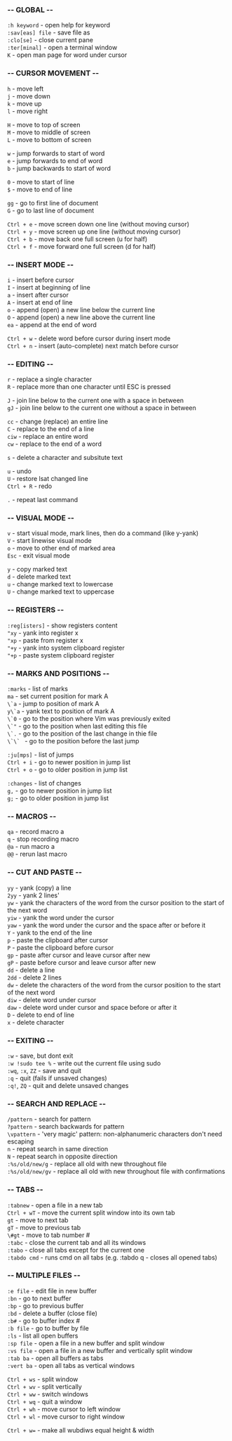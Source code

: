 ### -- GLOBAL --
`:h keyword` - open help for keyword      						<br>
`:sav[eas] file` - save file as           						<br>
`:clo[se]` - close current pane           						<br>
`:ter[minal]` - open a terminal window    						<br>
`K` - open man page for word under cursor 						<br>


### -- CURSOR MOVEMENT --
`h` - move left                           						<br>
`j` - move down                           						<br>
`k` - move up                             						<br>
`l` - move right                          						<br>

`H` - move to top of screen               						<br>
`M` - move to middle of screen            						<br>
`L` - move to bottom of screen            						<br>

`w` - jump forwards to start of word      						<br>
`e` - jump forwards to end of word        						<br>
`b` - jump backwards to start of word     						<br>

`0` - move to start of line               						<br>
`$` - move to end of line                 						<br>

`gg` - go to first line of document       						<br>
`G` -  go to last line of document        						<br>

`Ctrl + e` - move screen down one line (without moving cursor)  				<br>
`Ctrl + y` - move screen up one line (without moving cursor)    				<br>
`Ctrl + b` - move back one full screen (u for half)             				<br>
`Ctrl + f` - move forward one full screen (d for half)          				<br>


### -- INSERT MODE --
`i` - insert before cursor                						<br>
`I` - insert at beginning of line         						<br>
`a` - insert after cursor                 						<br>
`A` - insert at end of line               						<br>
`o` - append (open) a new line below the current line           				<br>
`O` - append (open) a new line above the current line           				<br>
`ea` - append at the end of word          						<br>

`Ctrl + w` - delete word before cursor during insert mode       				<br>
`Ctrl + n` - insert (auto-complete) next match before cursor    				<br>


### -- EDITING --
`r` - replace a single character                                      			<br>
`R` - replace more than one character until ESC is pressed            			<br>

`J` - join line below to the current one with a space in between      			<br>
`gJ` - join line below to the current one without a space in between  			<br>

`cc` - change (replace) an entire line    						<br>
`C` - replace to the end of a line        						<br>
`ciw` - replace an entire word            						<br>
`cw` - replace to the end of a word       						<br>

`s` - delete a character and subsitute text 						<br>

`u` - undo                                						<br>
`U` - restore lsat changed line           						<br>
`Ctrl + R` - redo                         						<br>

`.` - repeat last command                 						<br>


### -- VISUAL MODE --
`v` - start visual mode, mark lines, then do a command (like y-yank)  			<br>
`V` - start linewise visual mode                                      			<br>
`o` - move to other end of marked area                                			<br>
`Esc` - exit visual mode                                              			<br>

`y` - copy marked text                    						<br>
`d` - delete marked text                  						<br>
`u` - change marked text to lowercase     						<br>
`U` - change marked text to uppercase     						<br>


### -- REGISTERS --
`:reg[isters]` - show registers content   						<br>
`"xy` - yank into register x              						<br>
`"xp` - paste from register x             						<br>
`"+y` - yank into system clipboard register 						<br>
`"+p` - paste system clipboard register   						<br>


### -- MARKS AND POSITIONS --
`:marks` - list of marks                  						<br>
`ma` - set current position for mark A    						<br>
```\`a``` - jump to position of mark A        						<br>
```y\`a``` - yank text to position of mark A  						<br>
```\`0``` - go to the position where Vim was previously exited  				<br>
```\`"``` - go to the position when last editing this file      				<br>
```\`.``` - go to the position of the last change in thie file  				<br>
```\`\` ``` - go to the position before the last jump            				<br>

`:ju[mps]` - list of jumps                                  				<br>
`Ctrl + i` - go to newer position in jump list              				<br>
`Ctrl + o` - go to older position in jump list              				<br>

`:changes` - list of changes                                				<br>
`g,` - go to newer position in jump list                    				<br>
`g;` - go to older position in jump list                    				<br>


### -- MACROS --
`qa` - record macro a           								<br>
`q` - stop recording macro      								<br>
`@a` - run macro a              								<br>
`@@` - rerun last macro         								<br>


### -- CUT AND PASTE --
`yy` - yank (copy) a line     								<br>
`2yy` - yank 2 lines'         								<br>
`yw` - yank the characters of the word from the cursor position to the start of the next word <br>
`yiw` - yank the word under the cursor      						<br>
`yaw` - yank the word under the cursor and the space after or before it   		<br>
`Y` - yank to the end of the line           						<br>
`p` - paste the clipboard after cursor      						<br>
`P` - paste the clipboard before cursor     						<br>
`gp` - paste after cursor and leave cursor after new    					<br>
`gP` - paste before cursor and leave cursor after new   					<br>
`dd` - delete a line      								<br>
`2dd` - delete 2 lines    								<br>
`dw` - delete the characters of the word from the cursor position to the start of the next word  <br>
`diw` - delete word under cursor    							<br>
`daw` - delete word under cursor and space before or after it   				<br>
`D` - delete to end of line   								<br>
`x` - delete character        								<br>


### -- EXITING --
`:w` - save, but dont exit    								<br>
`:w !sudo tee %` - write out the current file using sudo  				<br>
`:wq`, `:x`, `ZZ` - save and quit 								<br>
`:q` - quit (fails if unsaved changes)      						<br>
`:q!`, `ZQ` - quit and delete unsaved changes 						<br>


### -- SEARCH AND REPLACE --
`/pattern` - search for pattern             						<br>
`?pattern` - search backwards for pattern   						<br>
`\vpattern` - 'very magic' pattern: non-alphanumeric characters don't need escaping 	<br>
`n` - repeat search in same direction       						<br>
`N` - repeat search in opposite direction   						<br>
`:%s/old/new/g` - replace all old with new throughout file                          	<br>
`:%s/old/new/gv` - replace all old with new throughout file with confirmations      	<br>


### -- TABS --
`:tabnew` - open a file in a new tab        						<br>
`Ctrl + wT` - move the current split window into its own tab    				<br>
`gt` - move to next tab                     						<br>
`gT` - move to previous tab                 						<br>
`\#gt` - move to tab number #               						<br>
`:tabc` - close the current tab and all its windows             				<br>
`:tabo` - close all tabs except for the current one             				<br>
`:tabdo cmd` - runs cmd on all tabs (e.g. :tabdo q - closes all opened tabs)        	<br>


### -- MULTIPLE FILES --
`:e file` - edit file in new buffer     							<br>
`:bn` - go to next buffer               							<br>
`:bp` - go to previous buffer           							<br>
`:bd` - delete a buffer (close file)    							<br>
`:b#` - go to buffer index #            							<br>
`:b file` - go to buffer by file        							<br>
`:ls` - list all open buffers           							<br>
`:sp file` - open a file in a new buffer and split window             			<br>
`:vs file` - open a file in a new buffer and vertically split window  			<br>
`:tab ba` - open all buffers as tabs    							<br>
`:vert ba` - open all tabs as vertical windows  						<br>

`Ctrl + ws` - split window                  						<br>
`Ctrl + wv` - split vertically              						<br>
`Ctrl + ww` - switch windows                						<br>
`Ctrl + wq` - quit a window                 						<br>
`Ctrl + wh` - move cursor to left window    						<br>
`Ctrl + wl` - move cursor to right window   						<br>

`Ctrl + w=` - make all wubdiws equal height & width 					<br>

